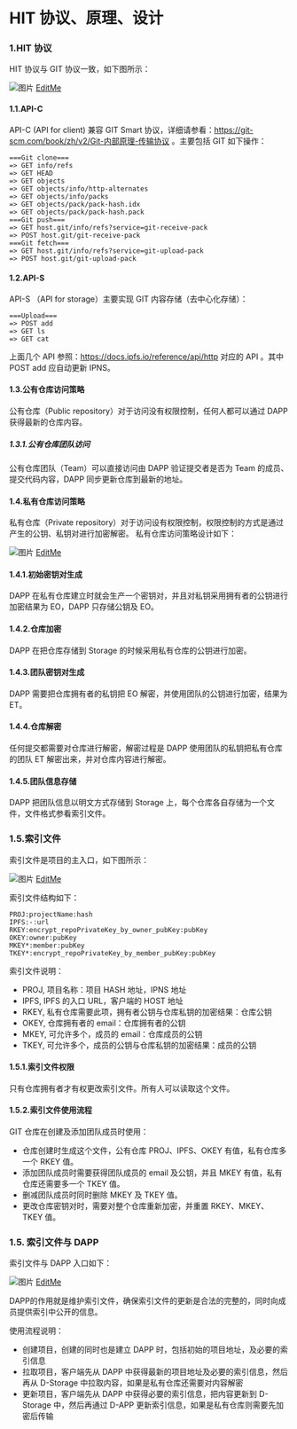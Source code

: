 HIT 协议、原理、设计
=======

### 1.HIT 协议

HIT 协议与 GIT 协议一致，如下图所示：

![图片](https://docs.google.com/drawings/d/e/2PACX-1vTwLWoveA9JRnJHdXZWpCKSTfNfa3_EfzYEyy9HU59T5v_TxCIpHPFciIVzE9GD5cYMWZti63d2s85O/pub?w=695&amp;h=386)
[EditMe](https://docs.google.com/drawings/d/1RBDvx2bbgVKsKYBsAt6jinwDLR3DK6ZFlfrHca4P-OM/edit?usp=sharing)

#### 1.1.API-C

API-C (API for client) 兼容 GIT Smart 协议，详细请参看：https://git-scm.com/book/zh/v2/Git-内部原理-传输协议 。主要包括 GIT 如下操作：

    ===Git clone===
    => GET info/refs
    => GET HEAD
    => GET objects
    => GET objects/info/http-alternates
    => GET objects/info/packs
    => GET objects/pack/pack-hash.idx
    => GET objects/pack/pack-hash.pack
    ===Git push===
    => GET host.git/info/refs?service=git-receive-pack
    => POST host.git/git-receive-pack
    ===Git fetch===
    => GET host.git/info/refs?service=git-upload-pack
    => POST host.git/git-upload-pack

#### 1.2.API-S

API-S （API for storage）主要实现 GIT 内容存储（去中心化存储）：

    ===Upload===
    => POST add
    => GET ls
    => GET cat

上面几个 API 参照：https://docs.ipfs.io/reference/api/http 对应的 API 。其中 POST add 应自动更新 IPNS。

#### 1.3.公有仓库访问策略

公有仓库（Public repository）对于访问没有权限控制，任何人都可以通过 DAPP 获得最新的仓库内容。

##### 1.3.1.公有仓库团队访问

公有仓库团队（Team）可以直接访问由 DAPP 验证提交者是否为 Team 的成员、提交代码内容，DAPP 同步更新仓库到最新的地址。

#### 1.4.私有仓库访问策略

私有仓库（Private repository）对于访问设有权限控制，权限控制的方式是通过产生的公钥、私钥对进行加密解密。 私有仓库访问策略设计如下：

![图片](https://docs.google.com/drawings/d/e/2PACX-1vQJK0_xZtqCPOR1mc1UjiHC5kBwu50OhL769AZjx1kcP-DPGnFybUYLy_iShZWFQc_miOSMruukslY1/pub?w=667&amp;h=631)
[EditMe](https://docs.google.com/drawings/d/15TZxxW0zZ2fq3p2l5QHXBPd1e2LjtJMfgxvb4LnsE7I/edit?usp=sharing)

#### 1.4.1.初始密钥对生成

DAPP 在私有仓库建立时就会生产一个密钥对，并且对私钥采用拥有者的公钥进行加密结果为 EO，DAPP 只存储公钥及 EO。

#### 1.4.2.仓库加密

DAPP 在把仓库存储到 Storage 的时候采用私有仓库的公钥进行加密。

#### 1.4.3.团队密钥对生成

DAPP 需要把仓库拥有者的私钥把 EO 解密，并使用团队的公钥进行加密，结果为 ET。

#### 1.4.4.仓库解密

任何提交都需要对仓库进行解密，解密过程是 DAPP 使用团队的私钥把私有仓库的团队 ET 解密出来，并对仓库内容进行解密。

#### 1.4.5.团队信息存储

DAPP 把团队信息以明文方式存储到 Storage 上，每个仓库各自存储为一个文件，文件格式参看索引文件。

### 1.5.索引文件

索引文件是项目的主入口，如下图所示：

![图片](https://docs.google.com/drawings/d/e/2PACX-1vS9b7t4ZW2i00kQ7v2ODtVdBTLcW4ngpkSem1iclA2jsYEX88Z9xRJ94HQvTxcnpTelkNvCdIsLM57r/pub?w=562&amp;h=599)
[EditMe](https://docs.google.com/drawings/d/16tVCaBD9YwzhYGPQw5YgJAGxL1p5TB_WWiXZS3XEnkg/edit?usp=sharing)

索引文件结构如下：

    PROJ:projectName:hash
    IPFS:-:url
    RKEY:encrypt_repoPrivateKey_by_owner_pubKey:pubKey
    OKEY:owner:pubKey
    MKEY*:member:pubKey
    TKEY*:encrypt_repoPrivateKey_by_member_pubKey:pubKey

索引文件说明：
- PROJ, 项目名称：项目 HASH 地址，IPNS 地址
- IPFS, IPFS 的入口 URL，客户端的 HOST 地址
- RKEY, 私有仓库需要此项，拥有者公钥与仓库私钥的加密结果：仓库公钥
- OKEY, 仓库拥有者的 email：仓库拥有者的公钥
- MKEY, 可允许多个，成员的 email：仓库成员的公钥
- TKEY, 可允许多个，成员的公钥与仓库私钥的加密结果：成员的公钥

#### 1.5.1.索引文件权限

只有仓库拥有者才有权更改索引文件。所有人可以读取这个文件。

#### 1.5.2.索引文件使用流程

GIT 仓库在创建及添加团队成员时使用：

- 仓库创建时生成这个文件，公有仓库 PROJ、IPFS、OKEY 有值，私有仓库多一个 RKEY 值。
- 添加团队成员时需要获得团队成员的 email 及公钥，并且 MKEY 有值，私有仓库还需要多一个 TKEY 值。
- 删减团队成员时同时删除 MKEY 及 TKEY 值。
- 更改仓库密钥对时，需要对整个仓库重新加密，并重置 RKEY、MKEY、TKEY 值。

### 1.5. 索引文件与 DAPP

索引文件与 DAPP 入口如下：

![图片](https://docs.google.com/drawings/d/e/2PACX-1vRfc6wlcWSTWdY5Af8TaIxLI3hDH0U3l-zogH_i6m_uWbdxua5o1jfDQdnF29oR4hvNrXJcnNB3op4V/pub?w=633&amp;h=694)
[EditMe](https://docs.google.com/drawings/d/1qI19hS86AhF85HkpJiRAKUqALae2T0T7w-HsURGcBls/edit?usp=sharing)

DAPP的作用就是维护索引文件，确保索引文件的更新是合法的完整的，同时向成员提供索引中公开的信息。

使用流程说明：
- 创建项目，创建的同时也是建立 DAPP 时，包括初始的项目地址，及必要的索引信息
- 拉取项目，客户端先从 DAPP 中获得最新的项目地址及必要的索引信息，然后再从 D-Storage 中拉取内容，如果是私有仓库还需要对内容解密
- 更新项目，客户端先从 DAPP 中获得必要的索引信息，把内容更新到 D-Storage 中，然后再通过 D-APP 更新索引信息，如果是私有仓库则需要先加密后传输







